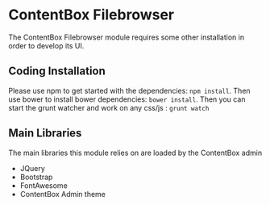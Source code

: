 # ContentBox Filebrowser

The ContentBox Filebrowser module requires some other installation in order to develop its UI.

## Coding Installation

Please use npm to get started with the dependencies: `npm install`. Then use bower to install bower dependencies: `bower install`.  Then you can start the grunt watcher and work on any css/js : `grunt watch`

## Main Libraries

The main libraries this module relies on are loaded by the ContentBox admin

* JQuery
* Bootstrap
* FontAwesome
* ContentBox Admin theme

